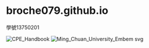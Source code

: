# broche079.github.io
學號13750201

![CPE_Handbook](https://github.com/user-attachments/assets/8b825ccc-c2ba-4913-ac19-4efccbb3bf4f)
![Ming_Chuan_University_Embem svg](https://github.com/user-attachments/assets/a30ab0da-36e1-444e-aff8-e055d8f8f94f)
